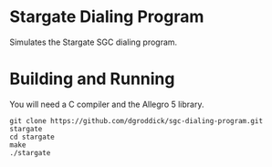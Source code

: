 Stargate Dialing Program
========================

Simulates the Stargate SGC dialing program.

Building and Running
====================

You will need a C compiler and the Allegro 5 library.

    git clone https://github.com/dgroddick/sgc-dialing-program.git stargate
    cd stargate
    make
    ./stargate
